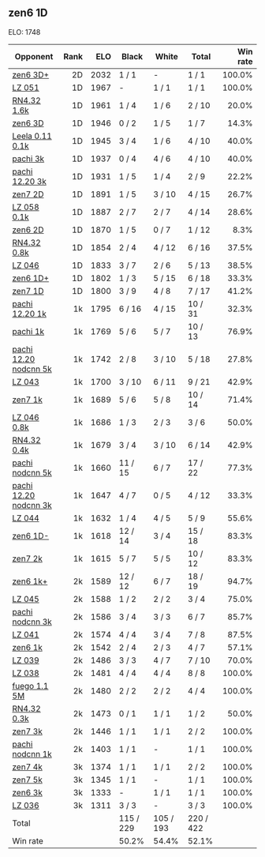 ## zen6 1D ##

ELO: 1748

Opponent | Rank | ELO | Black | White | Total | Win rate
---------|-----:|----:|-------|-------|-------|-------:
[zen6 3D+](zen6%203D+.md) | 2D | 2032 | 1 / 1 | - | 1 / 1 | 100.0%
[LZ 051](LZ%20051.md) | 1D | 1967 | - | 1 / 1 | 1 / 1 | 100.0%
[RN4.32 1.6k](RN4.32%201.6k.md) | 1D | 1961 | 1 / 4 | 1 / 6 | 2 / 10 | 20.0%
[zen6 3D](zen6%203D.md) | 1D | 1946 | 0 / 2 | 1 / 5 | 1 / 7 | 14.3%
[Leela 0.11 0.1k](Leela%200.11%200.1k.md) | 1D | 1945 | 3 / 4 | 1 / 6 | 4 / 10 | 40.0%
[pachi 3k](pachi%203k.md) | 1D | 1937 | 0 / 4 | 4 / 6 | 4 / 10 | 40.0%
[pachi 12.20 3k](pachi%2012.20%203k.md) | 1D | 1931 | 1 / 5 | 1 / 4 | 2 / 9 | 22.2%
[zen7 2D](zen7%202D.md) | 1D | 1891 | 1 / 5 | 3 / 10 | 4 / 15 | 26.7%
[LZ 058 0.1k](LZ%20058%200.1k.md) | 1D | 1887 | 2 / 7 | 2 / 7 | 4 / 14 | 28.6%
[zen6 2D](zen6%202D.md) | 1D | 1870 | 1 / 5 | 0 / 7 | 1 / 12 | 8.3%
[RN4.32 0.8k](RN4.32%200.8k.md) | 1D | 1854 | 2 / 4 | 4 / 12 | 6 / 16 | 37.5%
[LZ 046](LZ%20046.md) | 1D | 1833 | 3 / 7 | 2 / 6 | 5 / 13 | 38.5%
[zen6 1D+](zen6%201D+.md) | 1D | 1802 | 1 / 3 | 5 / 15 | 6 / 18 | 33.3%
[zen7 1D](zen7%201D.md) | 1D | 1800 | 3 / 9 | 4 / 8 | 7 / 17 | 41.2%
[pachi 12.20 1k](pachi%2012.20%201k.md) | 1k | 1795 | 6 / 16 | 4 / 15 | 10 / 31 | 32.3%
[pachi 1k](pachi%201k.md) | 1k | 1769 | 5 / 6 | 5 / 7 | 10 / 13 | 76.9%
[pachi 12.20 nodcnn 5k](pachi%2012.20%20nodcnn%205k.md) | 1k | 1742 | 2 / 8 | 3 / 10 | 5 / 18 | 27.8%
[LZ 043](LZ%20043.md) | 1k | 1700 | 3 / 10 | 6 / 11 | 9 / 21 | 42.9%
[zen7 1k](zen7%201k.md) | 1k | 1689 | 5 / 6 | 5 / 8 | 10 / 14 | 71.4%
[LZ 046 0.8k](LZ%20046%200.8k.md) | 1k | 1686 | 1 / 3 | 2 / 3 | 3 / 6 | 50.0%
[RN4.32 0.4k](RN4.32%200.4k.md) | 1k | 1679 | 3 / 4 | 3 / 10 | 6 / 14 | 42.9%
[pachi nodcnn 5k](pachi%20nodcnn%205k.md) | 1k | 1660 | 11 / 15 | 6 / 7 | 17 / 22 | 77.3%
[pachi 12.20 nodcnn 3k](pachi%2012.20%20nodcnn%203k.md) | 1k | 1647 | 4 / 7 | 0 / 5 | 4 / 12 | 33.3%
[LZ 044](LZ%20044.md) | 1k | 1632 | 1 / 4 | 4 / 5 | 5 / 9 | 55.6%
[zen6 1D-](zen6%201D-.md) | 1k | 1618 | 12 / 14 | 3 / 4 | 15 / 18 | 83.3%
[zen7 2k](zen7%202k.md) | 1k | 1615 | 5 / 7 | 5 / 5 | 10 / 12 | 83.3%
[zen6 1k+](zen6%201k+.md) | 2k | 1589 | 12 / 12 | 6 / 7 | 18 / 19 | 94.7%
[LZ 045](LZ%20045.md) | 2k | 1588 | 1 / 2 | 2 / 2 | 3 / 4 | 75.0%
[pachi nodcnn 3k](pachi%20nodcnn%203k.md) | 2k | 1586 | 3 / 4 | 3 / 3 | 6 / 7 | 85.7%
[LZ 041](LZ%20041.md) | 2k | 1574 | 4 / 4 | 3 / 4 | 7 / 8 | 87.5%
[zen6 1k](zen6%201k.md) | 2k | 1542 | 2 / 4 | 2 / 3 | 4 / 7 | 57.1%
[LZ 039](LZ%20039.md) | 2k | 1486 | 3 / 3 | 4 / 7 | 7 / 10 | 70.0%
[LZ 038](LZ%20038.md) | 2k | 1481 | 4 / 4 | 4 / 4 | 8 / 8 | 100.0%
[fuego 1.1 5M](fuego%201.1%205M.md) | 2k | 1480 | 2 / 2 | 2 / 2 | 4 / 4 | 100.0%
[RN4.32 0.3k](RN4.32%200.3k.md) | 2k | 1473 | 0 / 1 | 1 / 1 | 1 / 2 | 50.0%
[zen7 3k](zen7%203k.md) | 2k | 1446 | 1 / 1 | 1 / 1 | 2 / 2 | 100.0%
[pachi nodcnn 1k](pachi%20nodcnn%201k.md) | 2k | 1403 | 1 / 1 | - | 1 / 1 | 100.0%
[zen7 4k](zen7%204k.md) | 3k | 1374 | 1 / 1 | 1 / 1 | 2 / 2 | 100.0%
[zen7 5k](zen7%205k.md) | 3k | 1345 | 1 / 1 | - | 1 / 1 | 100.0%
[zen6 3k](zen6%203k.md) | 3k | 1333 | - | 1 / 1 | 1 / 1 | 100.0%
[LZ 036](LZ%20036.md) | 3k | 1311 | 3 / 3 | - | 3 / 3 | 100.0%
Total | | | 115 / 229 | 105 / 193 | 220 / 422 | 
Win rate| | | 50.2% | 54.4% | 52.1% | 
